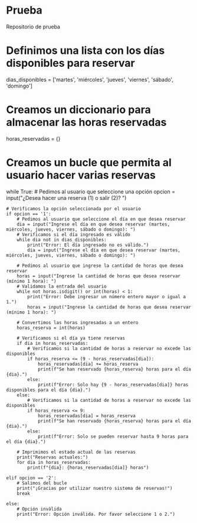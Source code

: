 # Prueba
Repositorio de prueba
# Definimos una lista con los días disponibles para reservar
dias_disponibles = ['martes', 'miércoles', 'jueves', 'viernes', 'sábado', 'domingo']

# Creamos un diccionario para almacenar las horas reservadas
horas_reservadas = {}

# Creamos un bucle que permita al usuario hacer varias reservas
while True:
    # Pedimos al usuario que seleccione una opción
    opcion = input("¿Desea hacer una reserva (1) o salir (2)? ")

    # Verificamos la opción seleccionada por el usuario
    if opcion == '1':
        # Pedimos al usuario que seleccione el día en que desea reservar
        dia = input("Ingrese el día en que desea reservar (martes, miércoles, jueves, viernes, sábado o domingo): ")
        # Verificamos si el día ingresado es válido
        while dia not in dias_disponibles:
            print("Error: El día ingresado no es válido.")
            dia = input("Ingrese el día en que desea reservar (martes, miércoles, jueves, viernes, sábado o domingo): ")

        # Pedimos al usuario que ingrese la cantidad de horas que desea reservar
        horas = input("Ingrese la cantidad de horas que desea reservar (mínimo 1 hora): ")
        # Validamos la entrada del usuario
        while not horas.isdigit() or int(horas) < 1:
            print("Error: Debe ingresar un número entero mayor o igual a 1.")
            horas = input("Ingrese la cantidad de horas que desea reservar (mínimo 1 hora): ")

        # Convertimos las horas ingresadas a un entero
        horas_reserva = int(horas)

        # Verificamos si el día ya tiene reservas
        if dia in horas_reservadas:
            # Verificamos si la cantidad de horas a reservar no excede las disponibles
            if horas_reserva <= (9 - horas_reservadas[dia]):
                horas_reservadas[dia] += horas_reserva
                print(f"Se han reservado {horas_reserva} horas para el día {dia}.")
            else:
                print(f"Error: Solo hay {9 - horas_reservadas[dia]} horas disponibles para el día {dia}.")
        else:
            # Verificamos si la cantidad de horas a reservar no excede las disponibles
            if horas_reserva <= 9:
                horas_reservadas[dia] = horas_reserva
                print(f"Se han reservado {horas_reserva} horas para el día {dia}.")
            else:
                print(f"Error: Solo se pueden reservar hasta 9 horas para el día {dia}.")

        # Imprimimos el estado actual de las reservas
        print("Reservas actuales:")
        for dia in horas_reservadas:
            print(f"{dia}: {horas_reservadas[dia]} horas")

    elif opcion == '2':
        # Salimos del bucle
        print("¡Gracias por utilizar nuestro sistema de reservas!")
        break

    else:
        # Opción inválida
        print("Error: Opción inválida. Por favor seleccione 1 o 2.")
